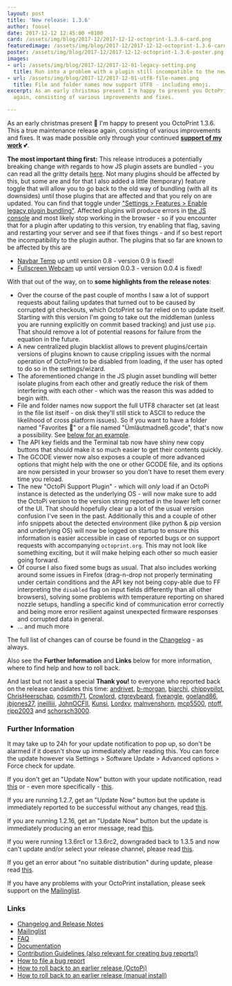 ```yaml
---
layout: post
title: 'New release: 1.3.6'
author: foosel
date: 2017-12-12 12:45:00 +0100
card: /assets/img/blog/2017-12/2017-12-12-octoprint-1.3.6-card.png
featuredimage: /assets/img/blog/2017-12/2017-12-12-octoprint-1.3.6-card.png
poster: /assets/img/blog/2017-12/2017-12-12-octoprint-1.3.6-poster.png
images:
- url: /assets/img/blog/2017-12/2017-12-01-legacy-setting.png
  title: Run into a problem with a plugin still incompatible to the new asset bundling? There's a fix for that built right in.
- url: /assets/img/blog/2017-12/2017-12-01-utf8-file-names.png
  title: File and folder names now support UTF8 - including emoji.
excerpt: As an early christmas present I'm happy to present you OctoPrint 1.3.6. This a true maintenance release 
  again, consisting of various improvements and fixes.

---
```


As an early christmas present 🎄 I'm happy to present you OctoPrint 1.3.6. This a true maintenance release again, 
consisting of various improvements and fixes. It was made possible only through your continued 
**[support of my work](/support-octoprint/)** 💕.

<a id="heads-up"></a>
**The most important thing first:** This release introduces a potentially breaking change
with regards to how JS plugin assets are bundled - you can read all the gritty details
[here](/blog/2017/12/01/heads-up-plugin-authors/). Not many plugins should be affected by this, but some are and for that I also added a 
little (temporary) feature toggle that will allow you to go back to the old way of bundling (with all
its downsides) until those plugins that are affected and that you rely on are updated. You
can find that toggle under ["Settings > Features > Enable legacy plugin bundling"](#image-1). Affected plugins will
produce errors in [the JS console](https://webmasters.stackexchange.com/a/77337) and most likely stop working in the browser - so if you
encounter that for a plugin after updating to this version, try enabling that flag, saving and
restarting your server and see if that fixes things - and if so best report the incompatibility
to the plugin author. The plugins that so far are known to be affected by this are

  * [Navbar Temp](https://plugins.octoprint.org/plugins/navbartemp/) up until version 0.8 - version 0.9 is fixed!
  * [Fullscreen Webcam](https://plugins.octoprint.org/plugins/fullscreen_webcam/) up until version 0.0.3 - version 0.0.4 is fixed!

With that out of the way, on to **some highlights from the release notes**:

  * Over the course of the past couple of months I saw a lot of support requests about failing updates that turned 
    out to be caused by corrupted git checkouts, which OctoPrint so far relied on to update itself. Starting with 
    this version I'm going to take out the middleman (unless you are running explicitly on commit based tracking) and 
    just use `pip`. That should remove a lot of potential reasons for failure from the equation in the future.
  * A new centralized plugin blacklist allows to prevent plugins/certain versions of plugins known to cause 
    crippling issues with the normal operation of OctoPrint to be disabled from loading, if the user has opted 
    to do so in the settings/wizard.
  * The aforementioned change in the JS plugin asset bundling will better isolate plugins from each other and
    greatly reduce the risk of them interfering with each other - which was the reason this was added to begin with.
  * File and folder names now support the full UTF8 character set (at least in the file list itself - on disk they'll
    still stick to ASCII to reduce the likelihood of cross platform issues). So if you want to have a folder named
    "Favorites 🌟" or a file named "Ümläutmadneß.gcode", that's now a possibility. See [below for an example](#image-2).
  * The API key fields and the Terminal tab now have shiny new copy buttons that should make it so much easier to get
    their contents quickly.
  * The GCODE viewer now also exposes a couple of more advanced options that might help with the one or other GCODE
    file, and its options are now persisted in your browser so you don't have to reset them every time you reload.
  * The new "OctoPi Support Plugin" - which will *only* load if an OctoPi instance is detected as the underlying
    OS - will now make sure to add the OctoPi version to the version string reported in the lower left corner of the
    UI. That should hopefully clear up a lot of the usual version confusion I've seen in the past. Additionally this
    and a couple of other info snippets about the detected environment (like python & pip version and underlying
    OS) will now be logged on startup to ensure this information is easier accessible in case of reported bugs or
    on support requests with accompanying `octoprint.org`. This may not look like something exciting, but it will 
    make helping each other so much easier going forward.
  * Of course I also fixed some bugs as usual. That also includes working around some issues in Firefox (drag-n-drop 
    not properly terminating under certain conditions and the API key not being copy-able due to FF interpreting the 
    `disabled` flag on input fields differently than all other browsers), solving some problems with temperature reporting
    on shared nozzle setups, handling a specific kind of communication error correctly and being more error resilient
    against unexpected firmware responses and corrupted data in general.
  * ... and much more 

The full list of changes can of course be found in the
[Changelog](https://github.com/foosel/OctoPrint/releases/tag/1.3.6) - as always.

Also see the **Further Information** and **Links** below for more information,
where to find help and how to roll back.

And last but not least a special **Thank you!** to everyone who reported back on the release candidates this time:
[andrivet](https://github.com/andrivet), [b-morgan](https://github.com/b-morgan), 
[bjarchi](https://github.com/bjarchi), [chippypilot](https://github.com/chippypilot), 
[ChrisHeerschap](https://github.com/ChrisHeerschap), [cosmith71](https://github.com/cosmith71), 
[Crowlord](https://github.com/Crowlord), [ctgreybeard](https://github.com/ctgreybeard), 
[fiveangle](https://github.com/fiveangle), [goeland86](https://github.com/goeland86), 
[jbjones27](https://github.com/jbjones27), [jneilliii](https://github.com/jneilliii), 
[JohnOCFII](https://github.com/JohnOCFII), [Kunsi](https://github.com/Kunsi), 
[Lordxv](https://github.com/Lordxv), [malnvenshorn](https://github.com/malnvenshorn), 
[mcp5500](https://github.com/mcp5500), [ntoff](https://github.com/ntoff), 
[ripp2003](https://github.com/ripp2003) and [schorsch3000](https://github.com/schorsch3000).

### Further Information

It may take up to 24h for your update notification to pop up, so don't 
be alarmed if it doesn't show up immediately after reading this. You
can force the update however via Settings > Software Update > 
Advanced options > Force check for update.

If you don't get an "Update Now" button with your update notification, 
read [this](https://github.com/foosel/OctoPrint/wiki/Plugin:-Software-Update#making-octoprint-updateable-on-existing-installations)
or - even more specifically - [this](https://github.com/foosel/OctoPrint/wiki/Plugin:-Software-Update#octoprint--125).

If you are running 1.2.7, get an "Update Now" button but the update is immediately 
reported to be successful without any changes, read 
[this](https://github.com/foosel/OctoPrint/wiki/FAQ#im-running-127-i-tried-to-update-to-a-newer-version-via-the-software-update-plugin-but-im-still-on-127-after-restart).

If you are running 1.2.16, get an "Update Now" button but the update is immediately
producing an error message, read [this](https://github.com/foosel/OctoPrint/wiki/FAQ#im-running-1216-i-tried-to-update-to-a-newer-version-via-the-software-update-plugin-but-i-get-an-error).

If you were running 1.3.6rc1 or 1.3.6rc2, downgraded back to 1.3.5 and now can't update and/or select
your release channel, please read [this](/blog/2017/12/08/new-release-candidate-1.3.6rc3/#heads-up).

If you get an error about "no suitable distribution" during update, please read 
[this](https://github.com/foosel/OctoPrint/wiki/FAQ#i-got-some-error-about-no-suitable-distribution-during-update-and-now-my-server-wont-start).

If you have any problems with your OctoPrint installation, please seek 
support on the [Mailinglist](https://groups.google.com/group/octoprint).

### Links

  * [Changelog and Release Notes](https://github.com/foosel/OctoPrint/releases/tag/1.3.6)
  * [Mailinglist](https://groups.google.com/group/octoprint)
  * [FAQ](https://github.com/foosel/OctoPrint/wiki/FAQ)
  * [Documentation](http://docs.octoprint.org/)
  * [Contribution Guidelines (also relevant for creating bug reports!)](https://github.com/foosel/OctoPrint/blob/master/CONTRIBUTING.md)
  * [How to file a bug report](https://github.com/foosel/OctoPrint/blob/master/CONTRIBUTING.md#how-to-file-a-bug-report)
  * [How to roll back to an earlier release (OctoPi)](https://github.com/foosel/OctoPrint/wiki/FAQ#how-can-i-revert-to-an-older-version-of-the-octoprint-installation-on-my-octopi-image)
  * [How to roll back to an earlier release (manual install)](https://github.com/foosel/OctoPrint/wiki/FAQ#how-can-i-roll-back-to-an-earlier-version-after-an-update)

